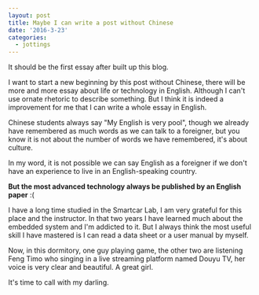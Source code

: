 ```yaml
---
layout: post
title: Maybe I can write a post without Chinese
date: '2016-3-23'
categories:
  - jottings
---
```


It should be the first essay after built up this blog.

I want to start a new beginning by this post without Chinese, there will be more and more essay about life or technology in English. Although I can't use ornate rhetoric to describe something. But I think it is indeed a improvement for me that I can write a whole essay in English.

Chinese students always say "My English is very pool", though we already have remembered as much words as we can talk to a foreigner, but you know it is not about the number of words we have remembered, it's about culture.

In my word, it is not possible we can say English as a foreigner if we don't have an experience to live in an English-speaking country.

**But the most advanced technology always be published by an English paper** :(

I have a long time studied in the Smartcar Lab, I am very grateful for this place and the instructor. In that two years I have learned much about the embedded system and I'm addicted to it. But I always think the most useful skill I have mastered is I can read a data sheet or a user manual by myself.

Now, in this dormitory, one guy playing game, the other two are listening Feng Timo who singing in a live streaming platform named Douyu TV, her voice is very clear and beautiful. A great girl.

It's time to call with my darling.
